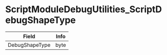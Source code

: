 # ScriptModuleDebugUtilities_ScriptDebugShapeType

<table><thead><tr><th>Field</th><th>Info</th></tr></thead><tbody>
<tr><td>DebugShapeType</td><td>byte</td></tr>
</tbody></table>